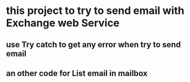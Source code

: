 ﻿# this project to try to send email with Exchange web Service

## use Try catch to get any error when try to send email

## an other code for List email in mailbox